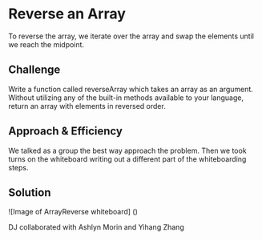 # Reverse an Array
To reverse the array, we iterate over the array and swap the elements until we reach the midpoint.

## Challenge
Write a function called reverseArray which takes an array as an argument. Without utilizing any of the built-in methods available to your language, return an array with elements in reversed order.

## Approach & Efficiency
We talked as a group the best way approach the problem. Then we took turns on the whiteboard writing out a different part of the whiteboarding steps.

## Solution
![Image of ArrayReverse whiteboard]
()

DJ collaborated with Ashlyn Morin and Yihang Zhang